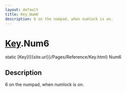 ```yaml
---
layout: default
title: Key.Num6
description: 6 on the numpad, when numlock is on.
---
```

# [Key]({{site.url}}/Pages/Reference/Key.html).Num6

<div class='signature' markdown='1'>
static [Key]({{site.url}}/Pages/Reference/Key.html) Num6
</div>

## Description
6 on the numpad, when numlock is on.

